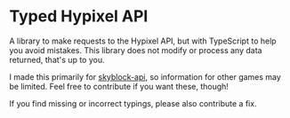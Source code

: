 # Typed Hypixel API

A library to make requests to the Hypixel API, but with TypeScript to help you avoid mistakes. This library does not modify or process any data returned, that's up to you.

I made this primarily for [skyblock-api](https://github.com/skyblockstats/skyblock-api), so information for other games may be limited. Feel free to contribute if you want these, though!

If you find missing or incorrect typings, please also contribute a fix.
